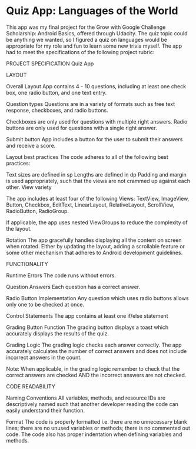 # Quiz App: Languages of the World
This app was my final project for the Grow with Google Challenge Scholarship: Android Basics, offered through Udacity. The quiz topic could be anything we wanted, so I figured a quiz on languages would be appropriate for my role and fun to learn some new trivia myself. The app had to meet the specifications of the following project rubric:

PROJECT SPECIFICATION
Quiz App

LAYOUT

Overall Layout
App contains 4 - 10 questions, including at least one check box, one radio button, and one text entry.

Question types
Questions are in a variety of formats such as free text response, checkboxes, and radio buttons.

Checkboxes are only used for questions with multiple right answers. Radio buttons are only used for questions with a single right answer.

Submit button
App includes a button for the user to submit their answers and receive a score.

Layout best practices
The code adheres to all of the following best practices:

Text sizes are defined in sp
Lengths are defined in dp
Padding and margin is used appropriately, such that the views are not crammed up against each other.
View variety

The app includes at least four of the following Views: TextView, ImageView, Button, Checkbox, EditText, LinearLayout, RelativeLayout, ScrollView, RadioButton, RadioGroup.

If applicable, the app uses nested ViewGroups to reduce the complexity of the layout.

Rotation
The app gracefully handles displaying all the content on screen when rotated. Either by updating the layout, adding a scrollable feature or some other mechanism that adheres to Android development guidelines.

FUNCTIONALITY

Runtime Errors
The code runs without errors.

Question Answers
Each question has a correct answer.

Radio Button Implementation
Any question which uses radio buttons allows only one to be checked at once.

Control Statements
The app contains at least one if/else statement

Grading Button Function
The grading button displays a toast which accurately displays the results of the quiz.

Grading Logic
The grading logic checks each answer correctly. The app accurately calculates the number of correct answers and does not include incorrect answers in the count.

Note: When applicable, in the grading logic remember to check that the correct answers are checked AND the incorrect answers are not checked.

CODE READABILITY

Naming Conventions
All variables, methods, and resource IDs are descriptively named such that another developer reading the code can easily understand their function.

Format
The code is properly formatted i.e. there are no unnecessary blank lines; there are no unused variables or methods; there is no commented out code.
The code also has proper indentation when defining variables and methods.

